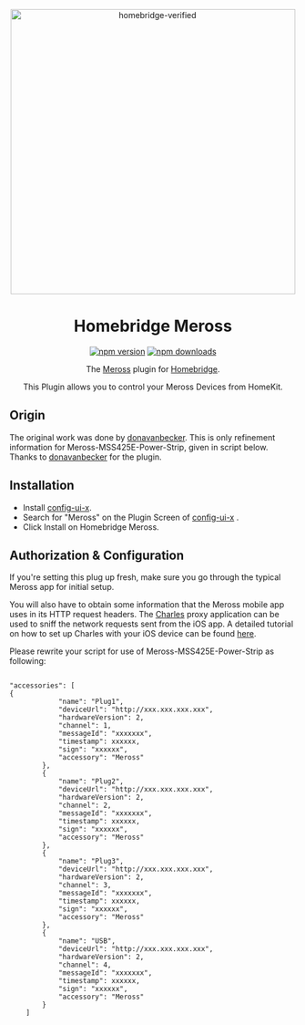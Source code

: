 <span align="center">

<a href="https://github.com/homebridge/verified/blob/master/verified-plugins.json"><img alt="homebridge-verified" src="https://raw.githubusercontent.com/donavanbecker/homebridge-meross/master/meross/Meross_x_Homebridge.svg" width="500px"></a>

# Homebridge Meross

<a href="https://www.npmjs.com/package/homebridge-meross"><img title="npm version" src="https://badgen.net/npm/v/homebridge-meross?icon=npm" ></a>
<a href="https://www.npmjs.com/package/homebridge-meross"><img title="npm downloads" src="https://badgen.net/npm/dt/homebridge-meross?icon=npm" ></a>

<p>The <a href="https://www.meross.com">Meross</a> plugin for
  <a href="https://homebridge.io">Homebridge</a>.

  This Plugin allows you to control your Meross Devices from HomeKit.
</p>

</span>

## Origin
The original work was done by [donavanbecker](https://github.com/donavanbecker). This is only refinement information for Meross-MSS425E-Power-Strip, given in script below. Thanks to [donavanbecker](https://github.com/donavanbecker) for the plugin.

## Installation
* Install [config-ui-x](https://github.com/oznu/homebridge-config-ui-x).
* Search for "Meross" on the Plugin Screen of [config-ui-x](https://github.com/oznu/homebridge-config-ui-x) .
* Click Install on Homebridge Meross.

## Authorization & Configuration
If you're setting this plug up fresh, make sure you go through the
typical Meross app for initial setup.

You will also have to obtain some information that the Meross mobile
app uses in its HTTP request headers. The [Charles](https://www.charlesproxy.com)
proxy application can be used to sniff the network requests sent from the iOS app.
A detailed tutorial on how to set up Charles with your iOS device can be found
[here](https://www.raywenderlich.com/641-charles-proxy-tutorial-for-ios).

Please rewrite your script for use of Meross-MSS425E-Power-Strip as following:

```

"accessories": [
{
            "name": "Plug1",
            "deviceUrl": "http://xxx.xxx.xxx.xxx",
            "hardwareVersion": 2,
            "channel": 1,
            "messageId": "xxxxxxx",
            "timestamp": xxxxxx,
            "sign": "xxxxxx",
            "accessory": "Meross"
        },
        {
            "name": "Plug2",
            "deviceUrl": "http://xxx.xxx.xxx.xxx",
            "hardwareVersion": 2,
            "channel": 2,
            "messageId": "xxxxxxx",
            "timestamp": xxxxxx,
            "sign": "xxxxxx",
            "accessory": "Meross"
        },
        {
            "name": "Plug3",
            "deviceUrl": "http://xxx.xxx.xxx.xxx",
            "hardwareVersion": 2,
            "channel": 3,
            "messageId": "xxxxxxx",
            "timestamp": xxxxxx,
            "sign": "xxxxxx",
            "accessory": "Meross"
        },
        {
            "name": "USB",
            "deviceUrl": "http://xxx.xxx.xxx.xxx",
            "hardwareVersion": 2,
            "channel": 4,
            "messageId": "xxxxxxx",
            "timestamp": xxxxxx,
            "sign": "xxxxxx",
            "accessory": "Meross"
        }
    ]
    
```
